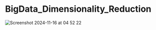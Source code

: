 # BigData_Dimensionality_Reduction
![Screenshot 2024-11-16 at 04 52 22](https://github.com/user-attachments/assets/161f59ad-6e33-427e-a59c-cb385a7031a1)

